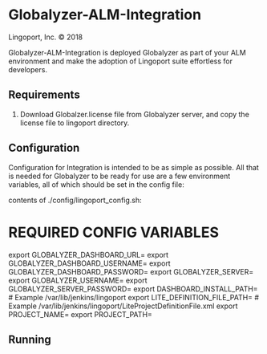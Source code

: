 # Globalyzer-ALM-Integration
Lingoport, Inc. &copy; 2018

Globalyzer-ALM-Integration is deployed Globalyzer as part of your ALM environment and make the adoption of Lingoport suite effortless for developers.

## Requirements
1. Download Globalzer.license file from Globalyzer server, and copy the license file to lingoport directory.

## Configuration
Configuration for Integration is intended to be as simple as possible. All that is needed for Globalyzer to be ready for use are a few environment variables, all of which should be set in the config file:

   contents of ./config/lingoport_config.sh:
   # REQUIRED CONFIG VARIABLES
   export GLOBALYZER_DASHBOARD_URL=
   export GLOBALYZER_DASHBOARD_USERNAME=
   export GLOBALYZER_DASHBOARD_PASSWORD=
   export GLOBALYZER_SERVER=
   export GLOBALYZER_USERNAME=
   export GLOBALYZER_SERVER_PASSWORD=
   export DASHBOARD_INSTALL_PATH=  # Example /var/lib/jenkins/lingoport
   export LITE_DEFINITION_FILE_PATH= # Example /var/lib/jenkins/lingoport/LiteProjectDefinitionFile.xml
   export PROJECT_NAME=
   export PROJECT_PATH=

## Running
